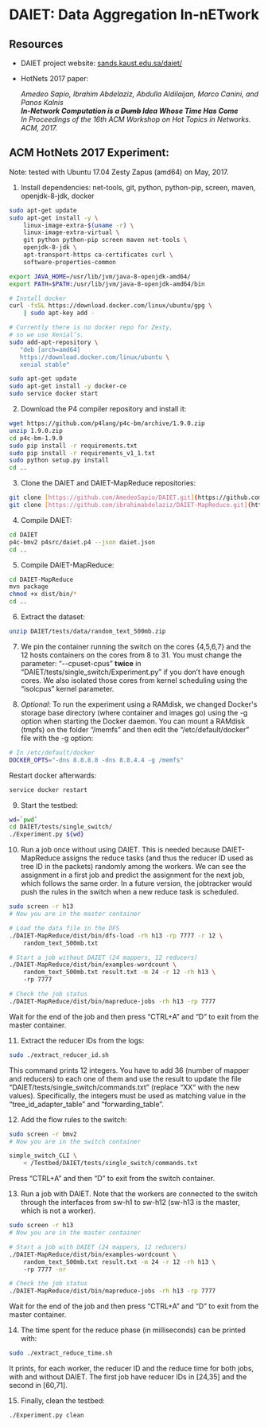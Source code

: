 # DAIET: Data Aggregation In-nETwork 


## Resources
* DAIET project website: [sands.kaust.edu.sa/daiet/](http://sands.kaust.edu.sa/daiet/)
* HotNets 2017 paper: 
  
  *Amedeo Sapio, Ibrahim Abdelaziz, Abdulla Aldilaijan, Marco Canini, and Panos Kalnis <br>
  **In-Network Computation is a ~~Dumb~~ Idea Whose Time Has Come** <br>
  In Proceedings of the 16th ACM Workshop on Hot Topics in Networks. ACM, 2017.*

## ACM HotNets 2017 Experiment:
Note: tested with Ubuntu 17.04 Zesty Zapus (amd64) on May, 2017. 

1. Install dependencies: 
net-tools, git, python, python-pip, screen, maven, openjdk-8-jdk, docker
```bash
sudo apt-get update
sudo apt-get install -y \
    linux-image-extra-$(uname -r) \
    linux-image-extra-virtual \
    git python python-pip screen maven net-tools \
    openjdk-8-jdk \
    apt-transport-https ca-certificates curl \
    software-properties-common

export JAVA_HOME=/usr/lib/jvm/java-8-openjdk-amd64/
export PATH=$PATH:/usr/lib/jvm/java-8-openjdk-amd64/bin

# Install docker
curl -fsSL https://download.docker.com/linux/ubuntu/gpg \
    | sudo apt-key add -

# Currently there is no docker repo for Zesty, 
# so we use Xenial’s.
sudo add-apt-repository \
   "deb [arch=amd64]
   https://download.docker.com/linux/ubuntu \
   xenial stable"

sudo apt-get update
sudo apt-get install -y docker-ce
sudo service docker start
```
2. Download the P4 compiler repository and install it:
```bash
wget https://github.com/p4lang/p4c-bm/archive/1.9.0.zip
unzip 1.9.0.zip
cd p4c-bm-1.9.0
sudo pip install -r requirements.txt
sudo pip install -r requirements_v1_1.txt
sudo python setup.py install
cd ..
```
3. Clone the DAIET and DAIET-MapReduce repositories:
```bash
git clone [https://github.com/AmedeoSapio/DAIET.git](https://github.com/AmedeoSapio/DAIET)
git clone [https://github.com/ibrahimabdelaziz/DAIET-MapReduce.git](https://github.com/ibrahimabdelaziz/DAIET-MapReduce)
```
4. Compile DAIET:
```bash
cd DAIET
p4c-bmv2 p4src/daiet.p4 --json daiet.json
cd ..
```
5. Compile DAIET-MapReduce:
```bash
cd DAIET-MapReduce 
mvn package
chmod +x dist/bin/*
cd ..
```
6. Extract the dataset:
```bash
unzip DAIET/tests/data/random_text_500mb.zip
```
7. We pin the container running the switch on the cores {4,5,6,7} and the 12 hosts containers on the cores from 8 to 31. You must change the parameter: “--cpuset-cpus”  **twice** in “DAIET/tests/single\_switch/Experiment.py” if you don’t have enough cores. 
We also isolated those cores from kernel scheduling using the “isolcpus” kernel parameter.

8. *Optional*: To run the experiment using a RAMdisk, we changed Docker's storage base directory (where container and images go) using the -g option when starting the Docker daemon. 
You can mount a RAMdisk (tmpfs) on the folder “/memfs” and then edit the “/etc/default/docker” file with the -g option: 
```bash
# In /etc/default/docker
DOCKER_OPTS="-dns 8.8.8.8 -dns 8.8.4.4 -g /memfs"
```
Restart docker afterwards:
```bash
service docker restart
```

9. Start the testbed:
```bash
wd=`pwd`
cd DAIET/tests/single_switch/
./Experiment.py ${wd}
```

10. Run a job once without using DAIET. This is needed because DAIET-MapReduce assigns the reduce tasks (and thus the reducer ID used as tree ID in the packets) randomly among the workers. We can see the assignment in a first job and predict the assignment for the next job, which follows the same order. In a future version, the jobtracker would push the rules in the switch when a new reduce task is scheduled.
```bash
sudo screen -r h13
# Now you are in the master container

# Load the data file in the DFS
./DAIET-MapReduce/dist/bin/dfs-load -rh h13 -rp 7777 -r 12 \
    random_text_500mb.txt

# Start a job without DAIET (24 mappers, 12 reducers)
./DAIET-MapReduce/dist/bin/examples-wordcount \
    random_text_500mb.txt result.txt -m 24 -r 12 -rh h13 \
    -rp 7777

# Check the job status
./DAIET-MapReduce/dist/bin/mapreduce-jobs -rh h13 -rp 7777
```
Wait for the end of the job and then press “CTRL+A” and “D” to exit from the master container.

11. Extract the reducer IDs from the logs:
```bash
sudo ./extract_reducer_id.sh
```
This command prints 12 integers. You have to add 36 (number of mapper and reducers) to each one of them and use the result to update the file “DAIET/tests/single\_switch/commands.txt” (replace “XX“ with the new values).
Specifically, the integers must be used as matching value in the “tree\_id\_adapter\_table” and “forwarding\_table”. 

12. Add the flow rules to the switch:
```bash
sudo screen -r bmv2
# Now you are in the switch container

simple_switch_CLI \
    < /Testbed/DAIET/tests/single_switch/commands.txt
```
Press “CTRL+A” and then “D” to exit from the switch container.

13. Run a job with DAIET.
Note that the workers are connected to the switch through the interfaces from sw-h1 to sw-h12 (sw-h13 is the master, which is not a worker).
```bash
sudo screen -r h13
# Now you are in the master container

# Start a job with DAIET (24 mappers, 12 reducers)
./DAIET-MapReduce/dist/bin/examples-wordcount \
    random_text_500mb.txt result.txt -m 24 -r 12 -rh h13 \
    -rp 7777 -nr

# Check the job status
./DAIET-MapReduce/dist/bin/mapreduce-jobs -rh h13 -rp 7777
```
Wait for the end of the job and then press “CTRL+A” and “D” to exit from the master container.

14. The time spent for the reduce phase (in milliseconds) can be printed with:
```bash
sudo ./extract_reduce_time.sh
```
It prints, for each worker, the reducer ID and the reduce time for both jobs, with and without DAIET. The first job have reducer IDs in [24,35] and the second in [60,71].

15. Finally, clean the testbed:
```bash
./Experiment.py clean
```
